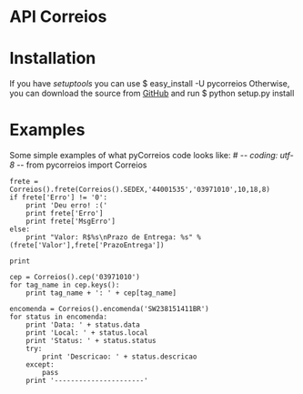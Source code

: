 API Correios
============

Installation
============
If you have _setuptools_ you can use 
    $ easy_install -U pycorreios
Otherwise, you can download the source from [GitHub][git] and run 
    $ python setup.py install

[git]: https://github.com/avelino/pycorreios "PyCorreios"

Examples
========
Some simple examples of what pyCorreios code looks like:
    # -*- coding: utf-8 -*-
    from pycorreios import Correios

    frete = Correios().frete(Correios().SEDEX,'44001535','03971010',10,18,8)
    if frete['Erro'] != '0':
        print 'Deu erro! :('
        print frete['Erro']
        print frete['MsgErro']
    else:
        print "Valor: R$%s\nPrazo de Entrega: %s" % (frete['Valor'],frete['PrazoEntrega'])

    print

    cep = Correios().cep('03971010')
    for tag_name in cep.keys():
        print tag_name + ': ' + cep[tag_name]

    encomenda = Correios().encomenda('SW238151411BR')
    for status in encomenda:
        print 'Data: ' + status.data
        print 'Local: ' + status.local
        print 'Status: ' + status.status
        try:
            print 'Descricao: ' + status.descricao
        except:
            pass
        print '----------------------'
